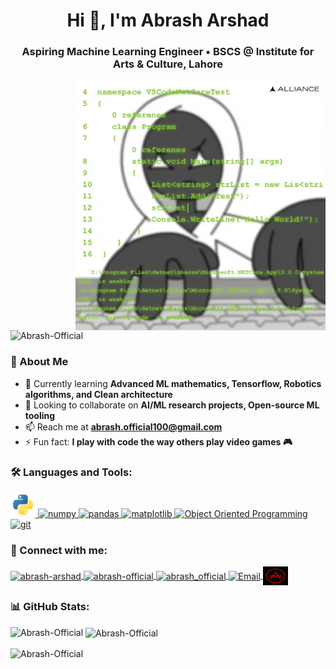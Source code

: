 <h1 align="center">Hi 👋, I'm Abrash Arshad</h1>
<h3 align="center">Aspiring Machine Learning Engineer • BSCS @ Institute for Arts & Culture, Lahore</h3>
 
<img align="right" alt="coding" width="400" src="coding.gif">

<p align="left"> <img src="https://komarev.com/ghpvc/?username=Abrash-Official&label=Profile%20views&color=0e75b6&style=flat" alt="Abrash-Official" /> </p>

### 👀 About Me
- 🌱 Currently learning **Advanced ML mathematics, Tensorflow, Robotics algorithms, and Clean architecture**
- 💞️ Looking to collaborate on **AI/ML research projects, Open-source ML tooling**
- 📫 Reach me at **abrash.official100@gmail.com**
- ⚡ Fun fact: **I play with code the way others play video games 🎮**

### 🛠️ Languages and Tools:
<p align="left">
<a href="https://www.python.org" target="_blank" rel="noreferrer"> <img src="https://raw.githubusercontent.com/devicons/devicon/master/icons/python/python-original.svg" alt="python" width="40" height="40"/> </a>
<a href="https://numpy.org/" target="_blank" rel="noreferrer"> <img src="https://www.vectorlogo.zone/logos/numpy/numpy-icon.svg" alt="numpy" width="40" height="40"/> </a>
<a href="https://pandas.pydata.org/" target="_blank" rel="noreferrer"> <img src="https://cdn.jsdelivr.net/gh/devicons/devicon/icons/pandas/pandas-original.svg" alt="pandas" width="40" height="40"/> </a>
<a href="https://matplotlib.org/" target="_blank" rel="noreferrer"> <img src="https://cdn.jsdelivr.net/gh/devicons/devicon/icons/matplotlib/matplotlib-original.svg" alt="matplotlib" width="40" height="40"/> </a>
<a href="#" target="_blank" rel="noreferrer"> <img src="https://img.icons8.com/color/48/000000/object.png" alt="Object Oriented Programming" height="40" width="40"/> </a>
<a href="https://git-scm.com" target="_blank" rel="noreferrer"> <img src="https://www.vectorlogo.zone/logos/git-scm/git-scm-icon.svg" alt="git" width="40" height="40"/> </a>
</p>

### 🤝 Connect with me:
<p align="left">
<a href="https://linkedin.com/in/abrash-arshad-205b172a7" target="blank"><img align="center" src="https://raw.githubusercontent.com/rahuldkjain/github-profile-readme-generator/master/src/images/icons/Social/linked-in-alt.svg" alt="abrash-arshad" height="30" width="40" /> </a>
<a href="https://leetcode.com/u/Abrash-Official/" target="blank"><img align="center" src="https://raw.githubusercontent.com/rahuldkjain/github-profile-readme-generator/master/src/images/icons/Social/leet-code.svg" alt="abrash-official" height="30" width="40" /> </a>
<a href="https://x.com/Abrash_Official" target="blank"><img align="center" src="https://raw.githubusercontent.com/rahuldkjain/github-profile-readme-generator/master/src/images/icons/Social/twitter.svg" alt="abrash_official" height="30" width="40" /> </a>
<a href="mailto:abrash.official100@gmail.com"><img align="center" src="https://img.icons8.com/fluent/48/000000/mail.png" alt="Email" height="30" width="40"/> </a>
<a href="https://abrash-official.netlify.app/" target="blank"><img align="center" src="portfolio.jpg" alt="portfolio" height="30" width="40" /> </a>
</p>

### 📊 GitHub Stats:
<p align="left">
<img align="left" src="https://github-readme-stats.vercel.app/api/top-langs?username=Abrash-Official&show_icons=true&locale=en&layout=compact&theme=dark" alt="Abrash-Official" />
</p>

<p>&nbsp;<img align="center" src="https://github-readme-stats.vercel.app/api?username=Abrash-Official&show_icons=true&locale=en&theme=dark" alt="Abrash-Official" /></p>

<p><img align="center" src="https://github-readme-streak-stats.herokuapp.com/?user=Abrash-Official&theme=dark" alt="Abrash-Official" /></p>


